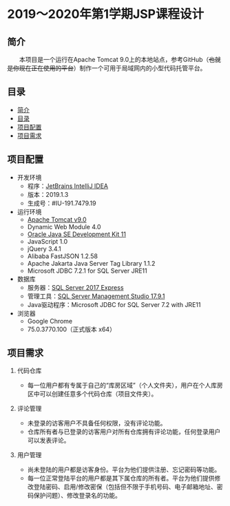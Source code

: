 # 2019～2020年第1学期JSP课程设计

## 简介

&emsp;&emsp;本项目是一个运行在Apache Tomcat 9.0上的本地站点，参考GitHub（~~也就是你现在正在使用的平台~~）制作一个可用于局域网内的小型代码托管平台。

## 目录

- [简介](#简介)
- [目录](#目录)
- [项目配置](#项目配置)
- [项目需求](#项目需求)

## 项目配置

- 开发环境
  - 程序：[JetBrains IntelliJ IDEA](https://www.jetbrains.com/idea/)
  - 版本：2019.1.3
  - 生成号：#IU-191.7479.19
- 运行环境
  - [Apache Tomcat v9.0](https://tomcat.apache.org/download-90.cgi)
  - Dynamic Web Module 4.0
  - [Oracle Java SE Development Kit 11](https://www.oracle.com/technetwork/java/javase/downloads/jdk11-downloads-5066655.html)
  - JavaScript 1.0
  - jQuery 3.4.1
  - Alibaba FastJSON 1.2.58
  - Apache Jakarta Java Server Tag Library 1.1.2
  - Microsoft JDBC 7.2.1 for SQL Server JRE11
- 数据库
  - 服务器：[SQL Server 2017 Express](https://www.microsoft.com/zh-cn/sql-server/sql-server-downloads)
  - 管理工具：[SQL Server Management Studio 17.9.1](https://docs.microsoft.com/zh-cn/sql/ssms/download-sql-server-management-studio-ssms?view=sql-server-2017)
  - Java驱动程序：Microsoft JDBC for SQL Server 7.2 with JRE11
- 浏览器
  - Google Chrome
  - 75.0.3770.100（正式版本 x64）

## 项目需求

1. 代码仓库

   - 每一位用户都有专属于自己的“库房区域”（个人文件夹），用户在个人库房区中可以创建任意多个代码仓库（项目文件夹）。

2. 评论管理

   - 未登录的访客用户不具备任何权限，没有评论功能。
   - 仓库所有者与已登录的访客用户对所有仓库拥有评论功能，任何登录用户可以发表评论。

3. 用户管理

   - 尚未登陆的用户都是访客身份。平台为他们提供注册、忘记密码等功能。
   - 每一位正常登陆平台的用户都是其下属仓库的所有者。平台为他们提供修改登陆密码、启用/修改密保（包括但不限于手机号码、电子邮箱地址、密码保护问题）、修改登录名的功能。
